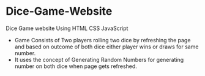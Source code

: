 # Dice-Game-Website
Dice Game website Using HTML CSS JavaScript

- Game Consists of Two players rolling two dice by refreshing the page and based on outcome of both dice either player wins or draws for same number.
- It uses the concept of Generating Random Numbers for  generating number on both dice when page gets refreshed.
